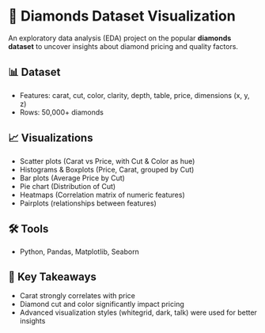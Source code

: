 # 💎 Diamonds Dataset Visualization

An exploratory data analysis (EDA) project on the popular **diamonds dataset** to uncover insights about diamond pricing and quality factors.

## 📊 Dataset
- Features: carat, cut, color, clarity, depth, table, price, dimensions (x, y, z)  
- Rows: 50,000+ diamonds  

## 📈 Visualizations
- Scatter plots (Carat vs Price, with Cut & Color as hue)  
- Histograms & Boxplots (Price, Carat, grouped by Cut)  
- Bar plots (Average Price by Cut)  
- Pie chart (Distribution of Cut)  
- Heatmaps (Correlation matrix of numeric features)  
- Pairplots (relationships between features)  

## 🛠 Tools
- Python, Pandas, Matplotlib, Seaborn  

## 🚀 Key Takeaways
- Carat strongly correlates with price  
- Diamond cut and color significantly impact pricing  
- Advanced visualization styles (whitegrid, dark, talk) were used for better insights  


